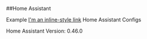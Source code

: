 ##Home Assistant

Example [I'm an inline-style link](https://home-assistant.io/) Home Assistant Configs

Home Assistant Version: 0.46.0
